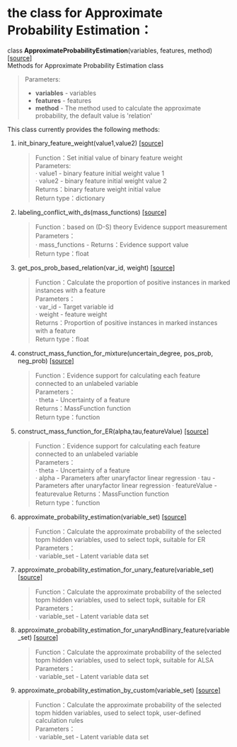 # the class for Approximate Probability Estimation：  
class **ApproximateProbabilityEstimation**(variables, features, method) [[source]](../approximate_probability_estimation.py)         
Methods for Approximate Probability Estimation class  
>Parameters:
> - **variables** - variables
> - **features** - features
> - **method** - The method used to calculate the approximate probability, the default value is 'relation'

This class currently provides the following methods:  
 
1. init_binary_feature_weight(value1,value2) [[source]](../approximate_probability_estimation.py)          

    >Function：Set initial value of binary feature weight  
    >Parameters:  
    > · value1 - binary feature initial weight value 1  
    > · value2 - binary feature initial weight value 2  
    >Returns：binary feature weight initial value  
    >Return type：dictionary

2. labeling_conflict_with_ds(mass_functions) [[source]](../approximate_probability_estimation.py)               

    >Function：based on (D-S) theory Evidence support measurement  
    >Parameters：  
    > · mass_functions - 
    >Returns：Evidence support value  
    >Return type：float

3. get_pos_prob_based_relation(var_id, weight) [[source]](../approximate_probability_estimation.py)                    

    >Function：Calculate the proportion of positive instances in marked instances with a feature  
    >Parameters：  
    > · var_id - Target variable id  
    > · weight - feature weight  
    >Returns：Proportion of positive instances in marked instances with a feature  
    >Return type：float  

4. construct_mass_function_for_mixture(uncertain_degree, pos_prob, neg_prob) [[source]](../approximate_probability_estimation.py) 

    >Function：Evidence support for calculating each feature connected to an unlabeled variable  
    >Parameters：  
    > · theta - Uncertainty of a feature  
    >Returns：MassFunction function  
    >Return type：function

5. construct_mass_function_for_ER(alpha,tau,featureValue) [[source]](../approximate_probability_estimation.py) 

    >Function：Evidence support for calculating each feature connected to an unlabeled variable  
    >Parameters：  
    > · theta - Uncertainty of a feature  
    > · alpha - Parameters after unaryfactor linear regression
    > · tau - Parameters after unaryfactor linear regression
    > · featureValue - featurevalue
    >Returns：MassFunction function  
    >Return type：function

6. approximate_probability_estimation(variable_set) [[source]](../approximate_probability_estimation.py)          

    >Function：Calculate the approximate probability of the selected topm hidden variables, used to select topk, suitable for ER  
    >Parameters：  
    > · variable_set - Latent variable data set
    
7. approximate_probability_estimation_for_unary_feature(variable_set) [[source]](../approximate_probability_estimation.py)          

    >Function：Calculate the approximate probability of the selected topm hidden variables, used to select topk, suitable for ER  
    >Parameters：  
    > · variable_set - Latent variable data set

8. approximate_probability_estimation_for_unaryAndBinary_feature(variable_set) [[source]](../approximate_probability_estimation.py)       

    >Function：Calculate the approximate probability of the selected topm hidden variables, used to select topk, suitable for ALSA 
    >Parameters：  
    > · variable_set - Latent variable data set

9. approximate_probability_estimation_by_custom(variable_set) [[source]](../approximate_probability_estimation.py)           

    >Function：Calculate the approximate probability of the selected topm hidden variables, used to select topk, user-defined calculation rules  
    >Parameters：  
    > · variable_set - Latent variable data set
